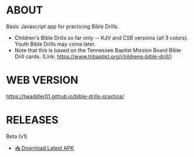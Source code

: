 # ABOUT
Basic Javascript app for practicing Bible Drills.

- Children's Bible Drills so far only -- KJV and CSB versions (all 3 colors). Youth Bible Drills may come later.
- Note that this is based on the Tennessee Baptist Mission Board Bible Drill cards. (Link: https://www.tnbaptist.org/childrens-bible-drill/)

# WEB VERSION
https://twaddler01.github.io/bible-drills-practice/

# RELEASES
Beta (v1)
- [📥 Download Latest APK](https://github.com/Twaddler01/BibleDrillsPracticeWV/releases/download/beta/com.twaddler01.BibleDrillsPractice-Signed.apk)
